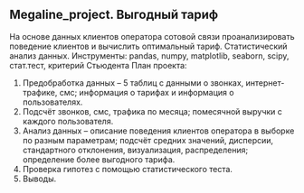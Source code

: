## Megaline_project. Выгодный тариф

На основе данных клиентов оператора сотовой связи проанализировать поведение клиентов и вычислить оптимальный тариф. Статистический анализ данных.
Инструменты: pandas, numpy, matplotlib, seaborn, scipy, стат.тест, критерий Стьюдента
План проекта:
1.	Предобработка данных – 5 таблиц с данными о звонках, интернет-трафике, смс; информация о тарифах и информация о пользователях.
2.	Подсчёт звонков, смс, трафика по месяца; помесячной выручки с каждого пользователя.
3.	Анализ данных – описание поведения клиентов оператора в выборке по разным параметрам; подсчёт средних значений, дисперсии, стандартного отклонения, визуализация, распределения; определение более выгодного тарифа.
4.	Проверка гипотез с помощью статистического теста.
5.	Выводы.
